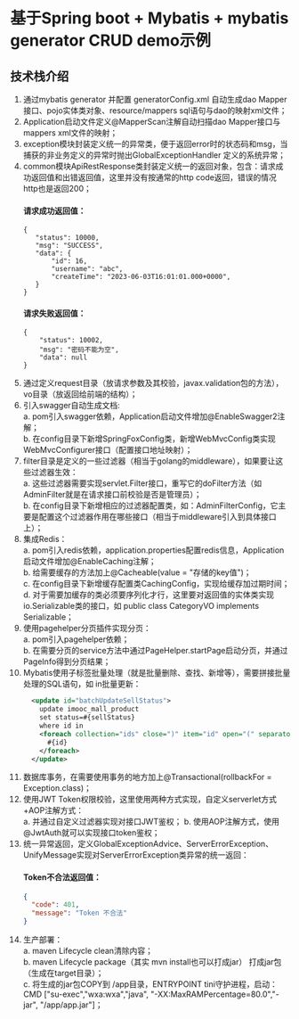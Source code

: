 # 基于Spring boot + Mybatis + mybatis generator CRUD demo示例

## 技术栈介绍
1. 通过mybatis generator 并配置 generatorConfig.xml 自动生成dao Mapper接口、pojo实体类对象、resource/mappers sql语句与dao的映射xml文件；
2. Application启动文件定义@MapperScan注解自动扫描dao Mapper接口与mappers xml文件的映射；
3. exception模块封装定义统一的异常类，便于返回error时的状态码和msg，当捕获的非业务定义的异常时抛出GlobalExceptionHandler 定义的系统异常；
4. common模块ApiRestResponse类封装定义统一的返回对象，包含：请求成功返回值和出错返回值，这里并没有按通常的http code返回，错误的情况http也是返回200；
    #### 请求成功返回值：
    ```
   {
       "status": 10000,
       "msg": "SUCCESS",
       "data": {
           "id": 16,
           "username": "abc",
           "createTime": "2023-06-03T16:01:01.000+0000",
       }
   }
    ```
    #### 请求失败返回值：
    ```
    {
        "status": 10002,
        "msg": "密码不能为空",
        "data": null
    }
    ```
5. 通过定义request目录（放请求参数及其校验，javax.validation包的方法），vo目录（放返回给前端的结构）；
6. 引入swagger自动生成文档:  
    a. pom引入swagger依赖，Application启动文件增加@EnableSwagger2注解；  
    b. 在config目录下新增SpringFoxConfig类，新增WebMvcConfig类实现WebMvcConfigurer接口（配置接口地址映射）；
7. filter目录是定义的一些过滤器（相当于golang的middleware），如果要让这些过滤器生效：  
    a. 这些过滤器需要实现servlet.Filter接口，重写它的doFilter方法（如AdminFilter就是在请求接口前校验是否是管理员）；  
    b. 在config目录下新增相应的过滤器配置类，如：AdminFilterConfig，它主要是配置这个过滤器作用在哪些接口（相当于middleware引入到具体接口上）；
8. 集成Redis：  
    a. pom引入redis依赖，application.properties配置redis信息，Application启动文件增加@EnableCaching注解；  
    b. 给需要缓存的方法加上@Cacheable(value = "存储的key值")；  
    c. 在config目录下新增缓存配置类CachingConfig，实现给缓存加过期时间；  
    d. 对于需要加缓存的类必须要序列化才行，这里要对返回值的实体类实现io.Serializable类的接口，如 public class CategoryVO implements Serializable；
9. 使用pagehelper分页插件实现分页：  
    a. pom引入pagehelper依赖；  
    b. 在需要分页的service方法中通过PageHelper.startPage启动分页，并通过PageInfo得到分页结果；
10. Mybatis使用<foreach>子标签批量处理（就是批量删除、查找、新增等），需要拼接批量处理的SQL语句，如 in批量更新：
    ```xml
      <update id="batchUpdateSellStatus">
        update imooc_mall_product
        set status=#{sellStatus}
        where id in
        <foreach collection="ids" close=")" item="id" open="(" separator=",">
          #{id}
        </foreach>
      </update>
    ```
11. 数据库事务，在需要使用事务的地方加上@Transactional(rollbackFor = Exception.class)；
12. 使用JWT Token权限校验，这里使用两种方式实现，自定义serverlet方式+AOP注解方式：  
    a. 并通过自定义过滤器实现对接口JWT鉴权；
    b. 使用AOP注解方式，使用@JwtAuth就可以实现接口token鉴权；
13. 统一异常返回，定义GlobalExceptionAdvice、ServerErrorException、UnifyMessage实现对ServerErrorException类异常的统一返回：  
    #### Token不合法返回值：
    ```json
    {
      "code": 401,
      "message": "Token 不合法"
    }
    ```
14. 生产部署：  
    a. maven Lifecycle clean清除内容；  
    b. maven Lifecycle package（其实 mvn install也可以打成jar） 打成jar包（生成在target目录）；  
    c. 将生成的jar包COPY到 /app目录，ENTRYPOINT tini守护进程，启动：CMD ["su-exec","wxa:wxa","java", "-XX:MaxRAMPercentage=80.0","-jar", "/app/app.jar"]；
